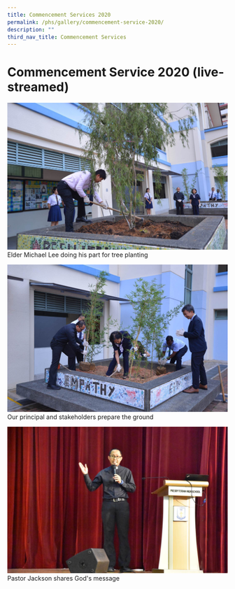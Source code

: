 ```yaml
---
title: Commencement Services 2020
permalink: /phs/gallery/commencement-service-2020/
description: ""
third_nav_title: Commencement Services
---
```

# **Commencement Service 2020 (live-streamed)**

![](/images/6c26c359e_103484.jpg)
Elder Michael Lee doing his part for tree planting

![](/images/3ed1755f6_103486.jpg)
Our principal and stakeholders prepare the ground

![](/images/7364fb0f0_103491.jpg)
Pastor Jackson shares God's message